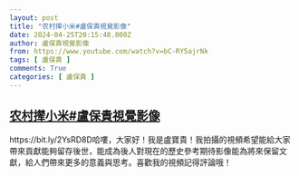 ```yaml
---
layout: post
title: "农村撵小米#盧保貴視覺影像"
date: 2024-04-25T20:15:48.000Z
author: 盧保貴視覺影像
from: https://www.youtube.com/watch?v=bC-RY5ajrNk
tags: [ 盧保貴 ]
comments: True
categories: [ 盧保貴 ]
---
```

<!--1714076148000-->
[农村撵小米#盧保貴視覺影像](https://www.youtube.com/watch?v=bC-RY5ajrNk)
------

<div>
https://bit.ly/2YsRD8D哈嘍，大家好！我是盧寶貴！我拍攝的視頻希望能給大家帶來貢獻能夠留存後世，能成為後人對現在的歷史參考期待影像能為將來保留文獻，給人們帶來更多的意義與思考。喜歡我的視頻記得評論哦！
</div>
